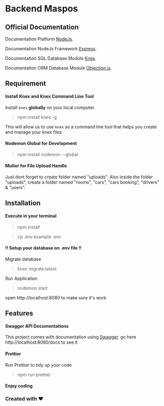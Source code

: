 # Backend Maspos

## Official Documentation

Documentation Platform [NodeJs](https://nodejs.org/en/).

Documentation NodeJs Framework [Express](https://expressjs.com/).

Documentation SQL Database Module [Knex](https://knexjs.org/).

Documentation ORM Database Module [Objection.js](https://vincit.github.io/objection.js/guide/installation.html).

## Requirement

#### Install Knex and Knex Command Line Tool

Install `knex` **globally** on your local computer.

> npm install knex -g

This will allow us to use `knex` as a command line tool that helps you create and manage your knex files.

#### Nodemon Global for Development

> npm install nodemon --global

#### Multer for File Upload Handle

Just dont forget to create folder named "uploads". Also inside the folder "uploads", create a folder named "rooms", "cars", "cars booking", "drivers" & "users".

## Installation

#### Execute in your terminal

> npm install

> cp .env.example .env

#### !! Setup your database on .env file !!

Migrate database

> knex migrate:latest

Run Application

> nodemon start

open http://localhost:8080 to make sure it's work

## Features

#### Swagger API Documentations

This project comes with documentation using [Swagger](https://swagger.io/). go here http://localhost:8080/docs to see it

#### Prettier

Run Prettier to tidy up your code

> npm run prettier

#### Enjoy coding

### Created with ❤️
